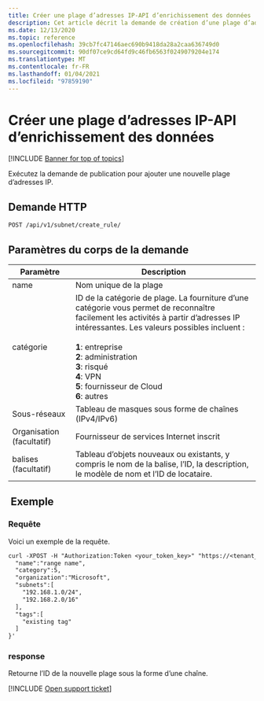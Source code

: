 ```yaml
---
title: Créer une plage d’adresses IP-API d’enrichissement des données
description: Cet article décrit la demande de création d’une plage d’adresses IP dans l’API d’enrichissement des données de Cloud App Security.
ms.date: 12/13/2020
ms.topic: reference
ms.openlocfilehash: 39cb7fc47146aec690b9418da28a2caa636749d0
ms.sourcegitcommit: 90df07ce9cd64fd9c46fb6563f0249079204e174
ms.translationtype: MT
ms.contentlocale: fr-FR
ms.lasthandoff: 01/04/2021
ms.locfileid: "97859190"
---
```

# <a name="create-ip-address-range---data-enrichment-api"></a>Créer une plage d’adresses IP-API d’enrichissement des données

[!INCLUDE [Banner for top of topics](includes/banner.md)]

Exécutez la demande de publication pour ajouter une nouvelle plage d’adresses IP.

## <a name="http-request"></a>Demande HTTP

```rest
POST /api/v1/subnet/create_rule/
```

## <a name="request-body-parameters"></a>Paramètres du corps de la demande

| Paramètre | Description |
| --- | --- |
| name | Nom unique de la plage |
| catégorie | ID de la catégorie de plage. La fourniture d’une catégorie vous permet de reconnaître facilement les activités à partir d’adresses IP intéressantes. Les valeurs possibles incluent :<br /><br />**1**: entreprise<br />**2**: administration<br />**3**: risqué<br />**4**: VPN<br />**5**: fournisseur de Cloud<br />**6**: autres |
| Sous-réseaux | Tableau de masques sous forme de chaînes (IPv4/IPv6) |
| Organisation (facultatif) | Fournisseur de services Internet inscrit |
| balises (facultatif) | Tableau d’objets nouveaux ou existants, y compris le nom de la balise, l’ID, la description, le modèle de nom et l’ID de locataire. |

## <a name="example"></a> Exemple

### <a name="request"></a>Requête

Voici un exemple de la requête.

```rest
curl -XPOST -H "Authorization:Token <your_token_key>" "https://<tenant_id>.<tenant_region>.contoso.com/api/v1/subnet/create_rule/" -d '{
  "name":"range name",
  "category":5,
  "organization":"Microsoft",
  "subnets":[
    "192.168.1.0/24",
    "192.168.2.0/16"
  ],
  "tags":[
    "existing tag"
  ]
}'
```

### <a name="response"></a>response

Retourne l’ID de la nouvelle plage sous la forme d’une chaîne.

[!INCLUDE [Open support ticket](includes/support.md)]
